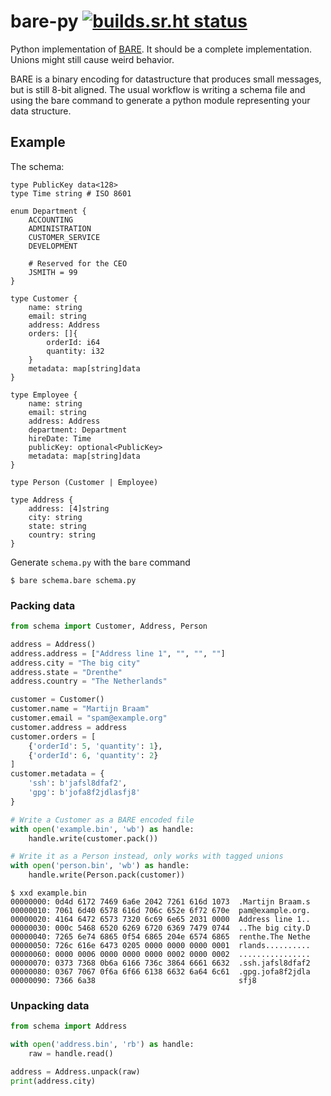 # bare-py [![builds.sr.ht status](https://builds.sr.ht/~martijnbraam/bare-py.svg)](https://builds.sr.ht/~martijnbraam/bare-py?)

Python implementation of [BARE](https://baremessages.org/). It should be a complete implementation. Unions might still
cause weird behavior.

BARE is a binary encoding for datastructure that produces small messages, but is still 8-bit aligned. The usual
workflow is writing a schema file and using the bare command to generate a python module representing your data
structure.

## Example

The schema:

```bare
type PublicKey data<128>
type Time string # ISO 8601

enum Department {
	ACCOUNTING
	ADMINISTRATION
	CUSTOMER_SERVICE
	DEVELOPMENT

	# Reserved for the CEO
	JSMITH = 99
}

type Customer {
	name: string
	email: string
	address: Address
	orders: []{
		orderId: i64
		quantity: i32
	}
	metadata: map[string]data
}

type Employee {
	name: string
	email: string
	address: Address
	department: Department
	hireDate: Time
	publicKey: optional<PublicKey>
	metadata: map[string]data
}

type Person (Customer | Employee)

type Address {
	address: [4]string
	city: string
	state: string
	country: string
}
```

Generate `schema.py` with the `bare` command

```shell-session
$ bare schema.bare schema.py
```

### Packing data

```python
from schema import Customer, Address, Person

address = Address()
address.address = ["Address line 1", "", "", ""]
address.city = "The big city"
address.state = "Drenthe"
address.country = "The Netherlands"

customer = Customer()
customer.name = "Martijn Braam"
customer.email = "spam@example.org"
customer.address = address
customer.orders = [
    {'orderId': 5, 'quantity': 1},
    {'orderId': 6, 'quantity': 2}
]
customer.metadata = {
    'ssh': b'jafsl8dfaf2',
    'gpg': b'jofa8f2jdlasfj8'
}

# Write a Customer as a BARE encoded file
with open('example.bin', 'wb') as handle:
    handle.write(customer.pack())

# Write it as a Person instead, only works with tagged unions
with open('person.bin', 'wb') as handle:
    handle.write(Person.pack(customer))
```

```shell-session
$ xxd example.bin
00000000: 0d4d 6172 7469 6a6e 2042 7261 616d 1073  .Martijn Braam.s
00000010: 7061 6d40 6578 616d 706c 652e 6f72 670e  pam@example.org.
00000020: 4164 6472 6573 7320 6c69 6e65 2031 0000  Address line 1..
00000030: 000c 5468 6520 6269 6720 6369 7479 0744  ..The big city.D
00000040: 7265 6e74 6865 0f54 6865 204e 6574 6865  renthe.The Nethe
00000050: 726c 616e 6473 0205 0000 0000 0000 0001  rlands..........
00000060: 0000 0006 0000 0000 0000 0002 0000 0002  ................
00000070: 0373 7368 0b6a 6166 736c 3864 6661 6632  .ssh.jafsl8dfaf2
00000080: 0367 7067 0f6a 6f66 6138 6632 6a64 6c61  .gpg.jofa8f2jdla
00000090: 7366 6a38                                sfj8

```

### Unpacking data

```python
from schema import Address

with open('address.bin', 'rb') as handle:
    raw = handle.read()

address = Address.unpack(raw)
print(address.city)
```